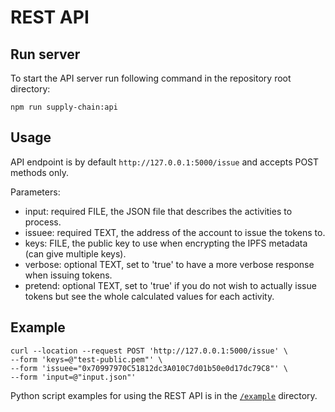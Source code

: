 # REST API


## Run server

To start the API server run following command in the repository root directory:
```
npm run supply-chain:api
```

## Usage

API endpoint is by default `http://127.0.0.1:5000/issue` and accepts POST methods only.

Parameters:

* input: required FILE, the JSON file that describes the activities to process.
* issuee: required TEXT, the address of the account to issue the tokens to.
* keys: FILE, the public key to use when encrypting the IPFS metadata (can give multiple keys).
* verbose: optional TEXT, set to 'true' to have a more verbose response when issuing tokens.
* pretend: optional TEXT, set to 'true' if you do not wish to actually issue tokens but see the whole calculated values for each activity.

## Example

```
curl --location --request POST 'http://127.0.0.1:5000/issue' \
--form 'keys=@"test-public.pem"' \
--form 'issuee="0x70997970C51812dc3A010C7d01b50e0d17dc79C8"' \
--form 'input=@"input.json"'
```

Python script examples for using the REST API is in the [`/example`](../example/README.md) directory.

